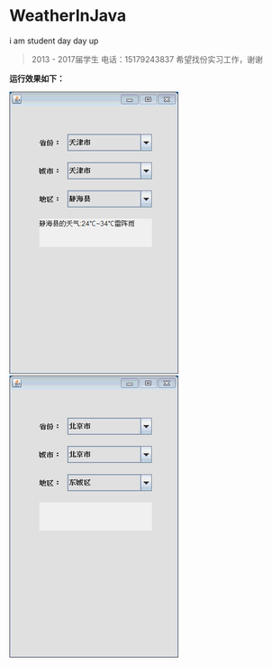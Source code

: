 # WeatherInJava
i am student day day up
>2013 - 2017届学生
电话：15179243837
>希望找份实习工作，谢谢


**运行效果如下：**



 ![ABC](https://github.com/songshuilin/WeatherInJava/blob/master/ll.gif?raw=true)![ABC](https://github.com/songshuilin/WeatherInJava/blob/master/zz.gif?raw=true) 
